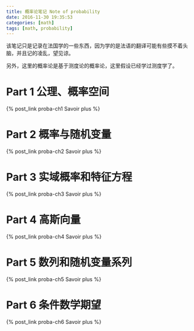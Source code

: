 ```yaml
---
title: 概率论笔记 Note of probability
date: 2016-11-30 19:35:53
categories: [math]
tags: [math, probability]
---
```


该笔记只是记录在法国学的一些东西，因为学的是法语的翻译可能有些摸不着头脑，并且记的凌乱，望见谅。

另外，这里的概率论是基于测度论的概率论，这里假设已经学过测度学了。

# Part 1 公理、概率空间

{% post_link proba-ch1 Savoir plus  %}

# Part 2 概率与随机变量

{% post_link proba-ch2 Savoir plus  %}

# Part 3 实域概率和特征方程

{% post_link proba-ch3 Savoir plus  %}

# Part 4 高斯向量

{% post_link proba-ch4 Savoir plus  %}

# Part 5 数列和随机变量系列

{% post_link proba-ch5 Savoir plus  %}

# Part 6 条件数学期望

{% post_link proba-ch6 Savoir plus  %}
